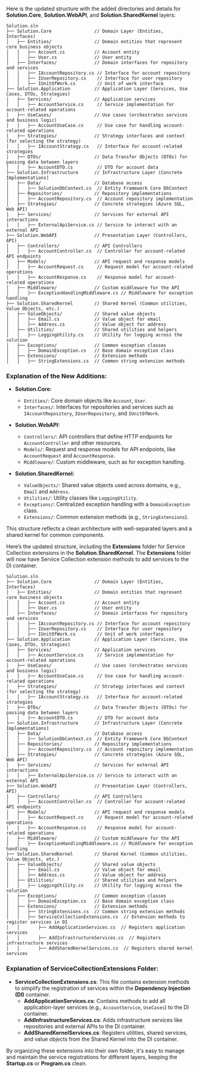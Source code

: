 Here is the updated structure with the added directories and details for **Solution.Core**, **Solution.WebAPI**, and **Solution.SharedKernel** layers:

```    
Solution.sln    
├── Solution.Core                // Domain Layer (Entities, Interfaces)    
│   ├── Entities/                // Domain entities that represent core business objects    
│   │   ├── Account.cs           // Account entity    
│   │   ├── User.cs              // User entity    
│   ├── Interfaces/              // Domain interfaces for repository and services    
│   │   ├── IAccountRepository.cs // Interface for account repository    
│   │   ├── IUserRepository.cs    // Interface for user repository    
│   │   ├── IUnitOfWork.cs        // Unit of work interface    
├── Solution.Application         // Application Layer (Services, Use Cases, DTOs, Strategies)    
│   ├── Services/                // Application services    
│   │   ├── AccountService.cs     // Service implementation for account-related operations    
│   ├── UseCases/                // Use cases (orchestrates services and business logic)    
│   │   ├── AccountUseCase.cs     // Use case for handling account-related operations    
│   ├── Strategies/              // Strategy interfaces and context (for selecting the strategy)    
│   │   ├── IAccountStrategy.cs   // Interface for account-related strategies    
│   ├── DTOs/                    // Data Transfer Objects (DTOs) for passing data between layers    
│   │   ├── AccountDTO.cs         // DTO for account data    
├── Solution.Infrastructure      // Infrastructure Layer (Concrete Implementations)    
│   ├── Data/                    // Database access    
│   │   ├── SolutionDbContext.cs  // Entity Framework Core DbContext    
│   ├── Repositories/            // Repository implementations    
│   │   ├── AccountRepository.cs  // Account repository implementation    
│   ├── Strategies/              // Concrete strategies (Azure SQL, Web API)    
│   ├── Services/                // Services for external API interactions    
│   │   ├── ExternalApiService.cs // Service to interact with an external API    
├── Solution.WebAPI              // Presentation Layer (Controllers, API)    
│   ├── Controllers/             // API Controllers    
│   │   ├── AccountController.cs  // Controller for account-related API endpoints    
│   ├── Models/                  // API request and response models    
│   │   ├── AccountRequest.cs     // Request model for account-related operations    
│   │   ├── AccountResponse.cs    // Response model for account-related operations    
│   ├── Middleware/              // Custom middleware for the API    
│   │   ├── ExceptionHandlingMiddleware.cs // Middleware for exception handling    
├── Solution.SharedKernel        // Shared Kernel (Common utilities, Value Objects, etc.)    
│   ├── ValueObjects/            // Shared value objects    
│   │   ├── Email.cs             // Value object for email    
│   │   ├── Address.cs           // Value object for address    
│   ├── Utilities/               // Shared utilities and helpers    
│   │   ├── LoggingUtility.cs    // Utility for logging across the solution    
│   ├── Exceptions/              // Common exception classes    
│   │   ├── DomainException.cs   // Base domain exception class    
│   ├── Extensions/              // Extension methods    
│   │   ├── StringExtensions.cs  // Common string extension methods    
```  

### Explanation of the New Additions:

- **Solution.Core:**
  - `Entities/`: Core domain objects like `Account`, `User`.
  - `Interfaces/`: Interfaces for repositories and services such as `IAccountRepository`, `IUserRepository`, and `IUnitOfWork`.

- **Solution.WebAPI:**
  - `Controllers/`: API controllers that define HTTP endpoints for `AccountController` and other resources.
  - `Models/`: Request and response models for API endpoints, like `AccountRequest` and `AccountResponse`.
  - `Middleware/`: Custom middleware, such as for exception handling.

- **Solution.SharedKernel:**
  - `ValueObjects/`: Shared value objects used across domains, e.g., `Email` and `Address`.
  - `Utilities/`: Utility classes like `LoggingUtility`.
  - `Exceptions/`: Centralized exception handling with a `DomainException` class.
  - `Extensions/`: Common extension methods (e.g., `StringExtensions`).

This structure reflects a clean architecture with well-separated layers and a shared kernel for common components.

Here’s the updated structure, including the **Extensions** folder for Service Collection extensions in the **Solution.SharedKernel**. The **Extensions** folder will now have Service Collection extension methods to add services to the DI container.

```    
Solution.sln    
├── Solution.Core                // Domain Layer (Entities, Interfaces)    
│   ├── Entities/                // Domain entities that represent core business objects    
│   │   ├── Account.cs           // Account entity    
│   │   ├── User.cs              // User entity    
│   ├── Interfaces/              // Domain interfaces for repository and services    
│   │   ├── IAccountRepository.cs // Interface for account repository    
│   │   ├── IUserRepository.cs    // Interface for user repository    
│   │   ├── IUnitOfWork.cs        // Unit of work interface    
├── Solution.Application         // Application Layer (Services, Use Cases, DTOs, Strategies)    
│   ├── Services/                // Application services    
│   │   ├── AccountService.cs     // Service implementation for account-related operations    
│   ├── UseCases/                // Use cases (orchestrates services and business logic)    
│   │   ├── AccountUseCase.cs     // Use case for handling account-related operations    
│   ├── Strategies/              // Strategy interfaces and context (for selecting the strategy)    
│   │   ├── IAccountStrategy.cs   // Interface for account-related strategies    
│   ├── DTOs/                    // Data Transfer Objects (DTOs) for passing data between layers    
│   │   ├── AccountDTO.cs         // DTO for account data    
├── Solution.Infrastructure      // Infrastructure Layer (Concrete Implementations)    
│   ├── Data/                    // Database access    
│   │   ├── SolutionDbContext.cs  // Entity Framework Core DbContext    
│   ├── Repositories/            // Repository implementations    
│   │   ├── AccountRepository.cs  // Account repository implementation    
│   ├── Strategies/              // Concrete strategies (Azure SQL, Web API)    
│   ├── Services/                // Services for external API interactions    
│   │   ├── ExternalApiService.cs // Service to interact with an external API    
├── Solution.WebAPI              // Presentation Layer (Controllers, API)    
│   ├── Controllers/             // API Controllers    
│   │   ├── AccountController.cs  // Controller for account-related API endpoints    
│   ├── Models/                  // API request and response models    
│   │   ├── AccountRequest.cs     // Request model for account-related operations    
│   │   ├── AccountResponse.cs    // Response model for account-related operations    
│   ├── Middleware/              // Custom middleware for the API    
│   │   ├── ExceptionHandlingMiddleware.cs // Middleware for exception handling    
├── Solution.SharedKernel        // Shared Kernel (Common utilities, Value Objects, etc.)    
│   ├── ValueObjects/            // Shared value objects    
│   │   ├── Email.cs             // Value object for email    
│   │   ├── Address.cs           // Value object for address    
│   ├── Utilities/               // Shared utilities and helpers    
│   │   ├── LoggingUtility.cs    // Utility for logging across the solution    
│   ├── Exceptions/              // Common exception classes    
│   │   ├── DomainException.cs   // Base domain exception class    
│   ├── Extensions/              // Extension methods    
│   │   ├── StringExtensions.cs  // Common string extension methods    
│   │   ├── ServiceCollectionExtensions.cs  // Extension methods to register services in DI    
│   │       ├── AddApplicationServices.cs  // Registers application services    
│   │       ├── AddInfrastructureServices.cs  // Registers infrastructure services    
│   │       ├── AddSharedKernelServices.cs  // Registers shared kernel services    
```  

### Explanation of **ServiceCollectionExtensions** Folder:

- **ServiceCollectionExtensions.cs**: This file contains extension methods to simplify the registration of services within the **Dependency Injection (DI)** container.
    - **AddApplicationServices.cs**: Contains methods to add all application-layer services (e.g., `AccountService`, `UseCases`) to the DI container.
    - **AddInfrastructureServices.cs**: Adds infrastructure services like repositories and external APIs to the DI container.
    - **AddSharedKernelServices.cs**: Registers utilities, shared services, and value objects from the Shared Kernel into the DI container.

By organizing these extensions into their own folder, it's easy to manage and maintain the service registrations for different layers, keeping the **Startup.cs** or **Program.cs** clean.